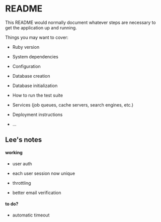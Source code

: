 # README

This README would normally document whatever steps are necessary to get the
application up and running.

Things you may want to cover:

* Ruby version

* System dependencies

* Configuration

* Database creation

* Database initialization

* How to run the test suite

* Services (job queues, cache servers, search engines, etc.)

* Deployment instructions

* ...

## Lee's notes

#### working

* user auth

* each user session now unique

* throttling

* better email verification

#### to do?

* automatic timeout
